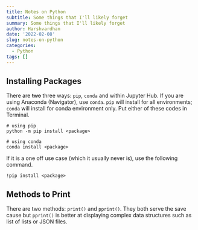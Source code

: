```yaml
---
title: Notes on Python
subtitle: Some things that I'll likely forget
summary: Some things that I'll likely forget
author: Harshvardhan
date: '2022-02-08'
slug: notes-on-python
categories:
  - Python
tags: []
---
```


## Installing Packages

There are ~~two~~ three ways: `pip`, `conda` and within Jupyter Hub. If you are using Anaconda (Navigator), use `conda`. `pip` will install for all environments; `conda` will install for conda environment only. Put either of these codes in Terminal.

```{python}
# using pip
python -m pip install <package>

# using conda
conda install <package>
```

If it is a one off use case (which it usually never is), use the following command.

```{python}
!pip install <package>
```

## Methods to Print

There are two methods: `print()` and `pprint()`. They both serve the save cause but `pprint()` is better at displaying complex data structures such as list of lists or JSON files.
